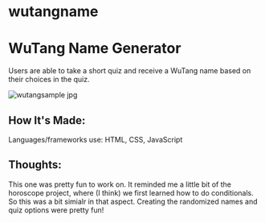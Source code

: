 # wutangname

# WuTang Name Generator

Users are able to take a short quiz and receive a WuTang name based on their choices in the quiz.

![wutangsample jpg](https://user-images.githubusercontent.com/102040536/172031037-c6b48f1b-51e7-444a-a035-1159d0b32f24.png)


## How It's Made:

Languages/frameworks use: HTML, CSS, JavaScript

## Thoughts:

This one was pretty fun to work on. It reminded me a little bit of the horoscope project, where (I think) we first learned how to do conditionals. So this was a bit simialr in that aspect. Creating the randomized names and quiz options were pretty fun! 
